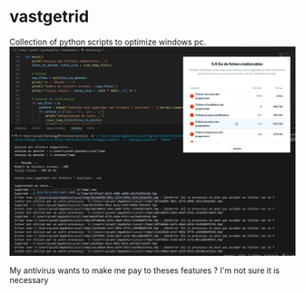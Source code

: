 # vastgetrid
Collection of python scripts to optimize windows pc.
<img src="clearcache-1.jpg">

My antivirus wants to make me pay to theses features ?
I'm not sure it is necessary

